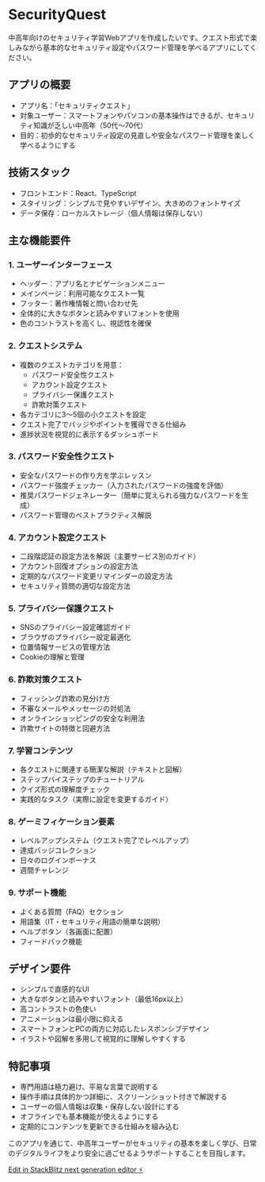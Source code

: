 # SecurityQuest

中高年向けのセキュリティ学習Webアプリを作成したいです。クエスト形式で楽しみながら基本的なセキュリティ設定やパスワード管理を学べるアプリにしてください。

## アプリの概要
- アプリ名：「セキュリティクエスト」
- 対象ユーザー：スマートフォンやパソコンの基本操作はできるが、セキュリティ知識が乏しい中高年（50代〜70代）
- 目的：初歩的なセキュリティ設定の見直しや安全なパスワード管理を楽しく学べるようにする

## 技術スタック
- フロントエンド：React、TypeScript
- スタイリング：シンプルで見やすいデザイン、大きめのフォントサイズ
- データ保存：ローカルストレージ（個人情報は保存しない）

## 主な機能要件

### 1. ユーザーインターフェース
- ヘッダー：アプリ名とナビゲーションメニュー
- メインページ：利用可能なクエスト一覧
- フッター：著作権情報と問い合わせ先
- 全体的に大きなボタンと読みやすいフォントを使用
- 色のコントラストを高くし、視認性を確保

### 2. クエストシステム
- 複数のクエストカテゴリを用意：
  - パスワード安全性クエスト
  - アカウント設定クエスト
  - プライバシー保護クエスト
  - 詐欺対策クエスト
- 各カテゴリに3〜5個の小クエストを設定
- クエスト完了でバッジやポイントを獲得できる仕組み
- 進捗状況を視覚的に表示するダッシュボード

### 3. パスワード安全性クエスト
- 安全なパスワードの作り方を学ぶレッスン
- パスワード強度チェッカー（入力されたパスワードの強度を評価）
- 推奨パスワードジェネレーター（簡単に覚えられる強力なパスワードを生成）
- パスワード管理のベストプラクティス解説

### 4. アカウント設定クエスト
- 二段階認証の設定方法を解説（主要サービス別のガイド）
- アカウント回復オプションの設定方法
- 定期的なパスワード変更リマインダーの設定方法
- セキュリティ質問の適切な設定方法

### 5. プライバシー保護クエスト
- SNSのプライバシー設定確認ガイド
- ブラウザのプライバシー設定最適化
- 位置情報サービスの管理方法
- Cookieの理解と管理

### 6. 詐欺対策クエスト
- フィッシング詐欺の見分け方
- 不審なメールやメッセージの対処法
- オンラインショッピングの安全な利用法
- 詐欺サイトの特徴と回避方法

### 7. 学習コンテンツ
- 各クエストに関連する簡潔な解説（テキストと図解）
- ステップバイステップのチュートリアル
- クイズ形式の理解度チェック
- 実践的なタスク（実際に設定を変更するガイド）

### 8. ゲーミフィケーション要素
- レベルアップシステム（クエスト完了でレベルアップ）
- 達成バッジコレクション
- 日々のログインボーナス
- 週間チャレンジ

### 9. サポート機能
- よくある質問（FAQ）セクション
- 用語集（IT・セキュリティ用語の簡単な説明）
- ヘルプボタン（各画面に配置）
- フィードバック機能

## デザイン要件
- シンプルで直感的なUI
- 大きなボタンと読みやすいフォント（最低16px以上）
- 高コントラストの色使い
- アニメーションは最小限に抑える
- スマートフォンとPCの両方に対応したレスポンシブデザイン
- イラストや図解を多用して視覚的に理解しやすくする

## 特記事項
- 専門用語は極力避け、平易な言葉で説明する
- 操作手順は具体的かつ詳細に、スクリーンショット付きで解説する
- ユーザーの個人情報は収集・保存しない設計にする
- オフラインでも基本機能が使えるようにする
- 定期的にコンテンツを更新できる仕組みを組み込む

このアプリを通じて、中高年ユーザーがセキュリティの基本を楽しく学び、日常のデジタルライフをより安全に過ごせるようサポートすることを目指します。


[Edit in StackBlitz next generation editor ⚡️](https://stackblitz.com/~/github.com/hiexyz/SecurityQuest)


